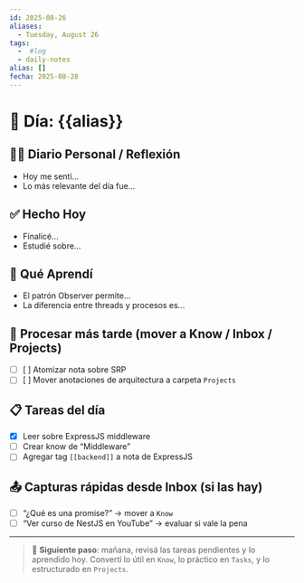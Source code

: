 ```yaml
---
id: 2025-08-26
aliases:
  - Tuesday, August 26
tags:
  -  #log
  - daily-notes
alias: []
fecha: 2025-08-28
---
```


# 📆 Día: {{alias}}

## ✍🏼 Diario Personal / Reflexión

<!-- Escribí tus pensamientos, estados de ánimo, reflexiones o situaciones vividas -->

- Hoy me sentí...
- Lo más relevante del día fue...

## ✅ Hecho Hoy

<!-- Un resumen de cosas que lograste hoy, aunque sean pequeñas -->

- Finalicé...
- Estudié sobre...

## 🧠 Qué Aprendí

<!-- Conocimientos nuevos que podrían convertirse en notas atómicas (Know) -->

- El patrón Observer permite...
- La diferencia entre threads y procesos es...

## 🔁 Procesar más tarde (mover a Know / Inbox / Projects)

<!-- Cosas que descubriste pero que aún no procesaste completamente -->

- [ ] [ ] Atomizar nota sobre SRP
- [ ] [ ] Mover anotaciones de arquitectura a carpeta `Projects`

## 📋 Tareas del día

<!-- Las tareas que realizaste o que nacieron hoy -->

- [x] Leer sobre ExpressJS middleware
- [ ] Crear know de “Middleware”
- [ ] Agregar tag `[[backend]]` a nota de ExpressJS

## 📤 Capturas rápidas desde Inbox (si las hay)

<!-- Aquí podés mover ideas que tomaste en el inbox para darles contexto -->

- [ ] “¿Qué es una promise?” → mover a `Know`
- [ ] “Ver curso de NestJS en YouTube” → evaluar si vale la pena

---

> 🔄 **Siguiente paso**: mañana, revisá las tareas pendientes y lo aprendido hoy. Convertí lo útil en `Know`, lo práctico en `Tasks`, y lo estructurado en `Projects`.
